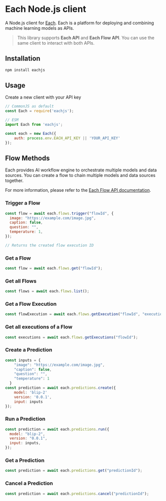 # Each Node.js client

A Node.js client for [Each](https://eachlabs.ai). Each is a platform for deploying and combining machine learning models as APIs.


> This library supports **Each API** and **Each Flow API**. 
> You can use the same client to interact with both APIs.

## Installation

```bash
npm install eachjs
```

## Usage

Create a new client with your API key

```javascript
// CommonJS as default
const Each = require('eachjs');

// ESM
import Each from 'eachjs';

```

```javascript
const each = new Each({
    auth: process.env.EACH_API_KEY || 'YOUR_API_KEY'
});
```



## Flow Methods

Each provides AI workflow engine to orchestrate multiple models and data sources. You can create a flow to chain multiple models and data sources together.

For more information, please refer to the [Each Flow API documentation](https://docs.eachlabs.ai/flows).

### Trigger a Flow

```javascript
const flow = await each.flows.trigger("flowId", {
  image: "https://example.com/image.jpg",
  caption: false,
  question: "",
  temperature: 1,
});

// Returns the created flow execution ID
```

### Get a Flow

```javascript
const flow = await each.flows.get("flowId");
```

### Get all Flows

```javascript
const flows = await each.flows.list();
```

### Get a Flow Execution

```javascript
const flowExecution = await each.flows.getExecution("flowId", "executionId");
```

### Get all executions of a Flow

```javascript
const executions = await each.flows.getExecutions("flowId");
```


### Create a Prediction

```javascript
const inputs = {
    "image": "https://example.com/image.jpg",
    "caption": false,
    "question": "",
    "temperature": 1
  }
const prediction = await each.predictions.create({
    model: 'blip-2'
    version: '0.0.1',
    input: inputs
});
```

### Run a Prediction

```javascript
const prediction = await each.predictions.run({
  model: "blip-2",
  version: "0.0.1",
  input: inputs,
});
```

### Get a Prediction

```javascript
const prediction = await each.predictions.get("predictionId");
```

### Cancel a Prediction

```javascript
const prediction = await each.predictions.cancel("predictionId");
```
